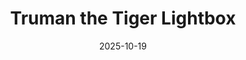 ---
title: Truman the Tiger Lightbox
date: 2025-10-19
publish_on: "2025-10-19"
summary: A warm, glowing tribute to Mizzou’s beloved mascot — this 3D-printed lightbox captures Truman the Tiger in a bold, layered design that brings school spirit to life.
tags: [Lightboxes, NCAA]
photos: ["/assets/img/truman1.png", "/assets/img/truman2.png"]
category: Lightboxes
detail: >
  Printed in vivid gold, black, and cream tones, this piece uses backlighting to give Truman a radiant, animated presence — perfect for a shelf, desk, or dorm display. The layered construction allows light to diffuse through the lighter sections, accentuating the playful personality and confident stance of Mizzou’s iconic figure. Both a statement piece and a celebration of Tiger pride, it’s a fun fusion of school tradition and modern 3D design.
square_url: 
makerworld_url: 
announce_title: 
announce_text:  |
  
announce_link_url: 
announce_link_label: 
announce_start: 
announce_end:   
---